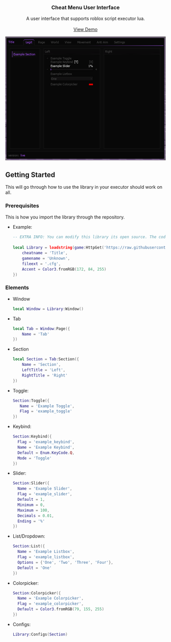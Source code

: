<br />
<div align="center">
  <h3 align="center">Cheat Menu User Interface</h3>

  <p align="center">
    A user interface that supports roblox script executor lua. 
    <br />
    <br />
    <a href="https://raw.githubusercontent.com/Reload-astro/pandora-menu/refs/heads/main/example.lua">View Demo</a>
  </p>

  <div align="center">
    <img src="https://github.com/Reload-astro/pandora-menu/blob/main/assets/preview.png?raw=true" alt="Preview" />
  </div>
</div>

## Getting Started

This will go through how to use the library in your executor should work on all.

### Prerequisites

This is how you import the library through the repository.
* Example:
  ```lua
  -- EXTRA INFO: You can modify this library its open source. The code is horrendous but have fun.

  local Library = loadstring(game:HttpGet('https://raw.githubusercontent.com/Reload-astro/pandora-menu/refs/heads/main/source.lua'))({
      cheatname = 'Title',
      gamename = 'Unknown',
      fileext = '.cfg',
      Accent = Color3.fromRGB(172, 84, 255)
  })
  ```

### Elements

* Window
  ```lua
  local Window = Library:Window()
  ```

* Tab
  ```lua
  local Tab = Window:Page({
      Name = 'Tab'
  })
  ```

* Section
  ```lua
  local Section = Tab:Section({
      Name = 'Section',
      LeftTitle = 'Left',
      RightTitle = 'Right'
  })
  ```

* Toggle:
   ```lua
  Section:Toggle({
      Name = 'Example Toggle',
      Flag = 'example_toggle'
  })
   ```

* Keybind:
  ```lua
  Section:Keybind({
    Flag = 'example_keybind',
    Name = 'Example Keybind',
    Default = Enum.KeyCode.Q,
    Mode = 'Toggle'
  })
   ```

* Slider:
  ```lua
  Section:Slider({
    Name = 'Example Slider',
    Flag = 'example_slider',
    Default = 1,
    Minimum = 0,
    Maximum = 100,
    Decimals = 0.01,
    Ending = '%'
  })
   ```

* List/Dropdown:
  ```lua
  Section:List({
    Name = 'Example Listbox',
    Flag = 'example_listbox',
    Options = {'One', 'Two', 'Three', 'Four'},
    Default = 'One'
  })
   ```

* Colorpicker:
  ```lua
  Section:Colorpicker({
    Name = 'Example Colorpicker',
    Flag = 'example_colorpicker',
    Default = Color3.fromRGB(79, 155, 255)
  })
   ```

* Configs:
  ```lua
  Library:Configs(Section)
   ```